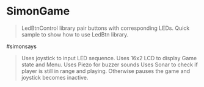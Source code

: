 # SimonGame
> LedBtnControl library pair buttons with corresponding LEDs.
> Quick sample to show how to use LedBtn library.

#simonsays
> Uses joystick to input LED sequence.
> Uses 16x2 LCD to display Game state and Menu.
> Uses Piezo for buzzer sounds
> Uses Sonar to check if player is still in range and playing. Otherwise pauses the game and joystick becomes inactive.
